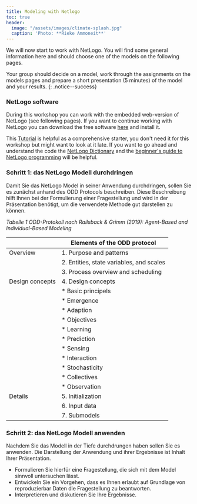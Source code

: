 ```yaml
---
title: Modeling with Netlogo
toc: true 
header: 
  image: "/assets/images/climate-splash.jpg"
  caption: 'Photo: **Rieke Ammoneit**'
---
```


We will now start to work with NetLogo. You will find some general information here and should choose one of the models on the following pages. 

<!--more-->

Your group should decide on a model, work through the assignments on the models pages and prepare a short presentation (5 minutes) of the model and your results.
{: .notice--success}


### NetLogo software
During this workshop you can work with the embedded web-version of NetLogo (see following pages). If you want to continue working with NetLogo you can download the free software [here](https://ccl.northwestern.edu/netlogo/6.2.0/) and install it.

This [Tutorial](https://ccl.northwestern.edu/netlogo/docs/tutorial1.html) is helpful as a comprehensive starter, you don't need it for this workshop but might want to look at it late. If you want to go ahead and understand the code the [NetLogo Dictionary](https://ccl.northwestern.edu/netlogo/docs/dictionary.html) and the [beginner's guide to NetLogo programming](http://ccl.northwestern.edu/netlogo/bind/) will be helpful. 

### Schritt 1: das NetLogo Modell durchdringen
Damit Sie das NetLogo Model in seiner Anwendung durchdringen, sollen Sie es zunächst anhand des ODD Protocols beschreiben. Diese Beschreibung hilft Ihnen bei der Formulierung einer Fragestellung und wird in der Präsentation benötigt, um die verwendete Methode gut darstellen zu können. 

*Tabelle 1 ODD-Protokoll nach Railsback & Grimm (2019): Agent-Based and Individual-Based Modeling* 

|               |Elements of the ODD protocol               |
|---------------|-------------------------------------------|
|Overview       |1. Purpose and patterns                    |
|               |2. Entities, state variables, and scales   |
|               |3. Process overview and scheduling         |
|Design concepts|4. Design concepts                         |
|               |* Basic principels                         |
|               |* Emergence                                |
|               |* Adaption                                 |
|               |* Objectives                               |
|               |* Learning                                 |
|               |* Prediction                               |
|               |* Sensing                                  |
|               |* Interaction                              |
|               |* Stochasticity                            |
|               |* Collectives                              |
|               |* Observation                              |
|Details        |5. Initialization                          |
|               |6. Input data                              |
|               |7. Submodels                               |




### Schritt 2: das NetLogo Modell anwenden
Nachdem Sie das Modell in der Tiefe durchdrungen haben sollen Sie es anwenden. Die Darstellung der Anwendung und ihrer Ergebnisse ist Inhalt Ihrer Präsentation. 
* Formulieren Sie hierfür eine Fragestellung, die sich mit dem Model sinnvoll untersuchen lässt. 
* Entwickeln Sie ein Vorgehen, dass es Ihnen erlaubt auf Grundlage von reproduzierbar Daten die Fragestellung zu beantworten.
* Interpretieren und diskutieren Sie Ihre Ergebnisse.


